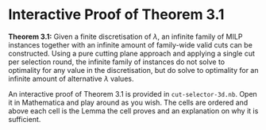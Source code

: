 # Interactive Proof of Theorem 3.1

**Theorem 3.1:** Given a finite discretisation of $\lambda$, an infinite family of MILP instances together with an infinite amount of family-wide valid cuts can be constructed. Using a pure cutting plane approach and applying a single cut per selection round, the infinite family of instances do not solve to optimality for any value in the discretisation, but do solve to optimality for an infinite amount of alternative $\lambda$ values.

An interactive proof of Theorem 3.1 is provided in `cut-selector-3d.nb`. Open it in Mathematica and play around as
you wish. The cells are ordered and above each cell is the Lemma the cell proves and an explanation
on why it is sufficient. 
